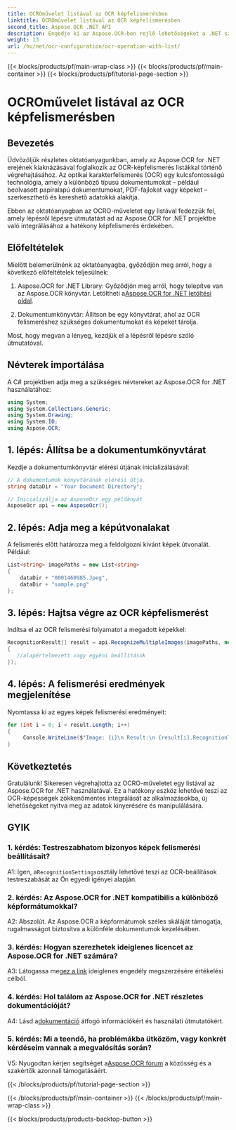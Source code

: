 ```yaml
---
title: OCROművelet listával az OCR képfelismerésben
linktitle: OCROművelet listával az OCR képfelismerésben
second_title: Aspose.OCR .NET API
description: Engedje ki az Aspose.OCR-ben rejlő lehetőségeket a .NET számára. Könnyedén végrehajthatja az OCR képfelismerést listák segítségével. Növelje alkalmazásaiban a termelékenységet és az adatkinyerést.
weight: 13
url: /hu/net/ocr-configuration/ocr-operation-with-list/
---
```


{{< blocks/products/pf/main-wrap-class >}}
{{< blocks/products/pf/main-container >}}
{{< blocks/products/pf/tutorial-page-section >}}

# OCROművelet listával az OCR képfelismerésben

## Bevezetés

Üdvözöljük részletes oktatóanyagunkban, amely az Aspose.OCR for .NET erejének kiaknázásával foglalkozik az OCR-képfelismerés listákkal történő végrehajtásához. Az optikai karakterfelismerés (OCR) egy kulcsfontosságú technológia, amely a különböző típusú dokumentumokat – például beolvasott papíralapú dokumentumokat, PDF-fájlokat vagy képeket – szerkeszthető és kereshető adatokká alakítja.

Ebben az oktatóanyagban az OCRO-műveletet egy listával fedezzük fel, amely lépésről lépésre útmutatást ad az Aspose.OCR for .NET projektbe való integrálásához a hatékony képfelismerés érdekében.

## Előfeltételek

Mielőtt belemerülnénk az oktatóanyagba, győződjön meg arról, hogy a következő előfeltételek teljesülnek:

1.  Aspose.OCR for .NET Library: Győződjön meg arról, hogy telepítve van az Aspose.OCR könyvtár. Letöltheti a[Aspose.OCR for .NET letöltési oldal](https://releases.aspose.com/ocr/net/).

2. Dokumentumkönyvtár: Állítson be egy könyvtárat, ahol az OCR felismeréshez szükséges dokumentumokat és képeket tárolja.

Most, hogy megvan a lényeg, kezdjük el a lépésről lépésre szóló útmutatóval.

## Névterek importálása

A C# projektben adja meg a szükséges névtereket az Aspose.OCR for .NET használatához:

```csharp
using System;
using System.Collections.Generic;
using System.Drawing;
using System.IO;
using Aspose.OCR;
```

## 1. lépés: Állítsa be a dokumentumkönyvtárat

Kezdje a dokumentumkönyvtár elérési útjának inicializálásával:
```csharp
// A dokumentumok könyvtárának elérési útja.
string dataDir = "Your Document Directory";

// Inicializálja az AsposeOcr egy példányát
AsposeOcr api = new AsposeOcr();
```

## 2. lépés: Adja meg a képútvonalakat

A felismerés előtt határozza meg a feldolgozni kívánt képek útvonalát. Például:

```csharp
List<string> imagePaths = new List<string>
{
    dataDir + "0001460985.Jpeg",
    dataDir + "sample.png"
};
```

## 3. lépés: Hajtsa végre az OCR képfelismerést

Indítsa el az OCR felismerési folyamatot a megadott képekkel:

```csharp
RecognitionResult[] result = api.RecognizeMultipleImages(imagePaths, new RecognitionSettings
{
   //alapértelmezett vagy egyéni beállítások
});
```

## 4. lépés: A felismerési eredmények megjelenítése

Nyomtassa ki az egyes képek felismerési eredményeit:

```csharp
for (int i = 0; i < result.Length; i++)
{
	 Console.WriteLine($"Image: {i}\n Result:\n {result[i].RecognitionText}");
}
```

## Következtetés

Gratulálunk! Sikeresen végrehajtotta az OCRO-műveletet egy listával az Aspose.OCR for .NET használatával. Ez a hatékony eszköz lehetővé teszi az OCR-képességek zökkenőmentes integrálását az alkalmazásokba, új lehetőségeket nyitva meg az adatok kinyerésére és manipulálására.

## GYIK

### 1. kérdés: Testreszabhatom bizonyos képek felismerési beállításait?

 A1: Igen, a`RecognitionSettings`osztály lehetővé teszi az OCR-beállítások testreszabását az Ön egyedi igényei alapján.

### 2. kérdés: Az Aspose.OCR for .NET kompatibilis a különböző képformátumokkal?

A2: Abszolút. Az Aspose.OCR a képformátumok széles skáláját támogatja, rugalmasságot biztosítva a különféle dokumentumok kezelésében.

### 3. kérdés: Hogyan szerezhetek ideiglenes licencet az Aspose.OCR for .NET számára?

 A3: Látogassa meg[ez a link](https://purchase.aspose.com/temporary-license/) ideiglenes engedély megszerzésére értékelési célból.

### 4. kérdés: Hol találom az Aspose.OCR for .NET részletes dokumentációját?

 A4: Lásd a[dokumentáció](https://reference.aspose.com/ocr/net/) átfogó információkért és használati útmutatókért.

### 5. kérdés: Mi a teendő, ha problémákba ütközöm, vagy konkrét kérdéseim vannak a megvalósítás során?

 V5: Nyugodtan kérjen segítséget a[Aspose.OCR fórum](https://forum.aspose.com/c/ocr/16) a közösség és a szakértők azonnali támogatásáért.

{{< /blocks/products/pf/tutorial-page-section >}}

{{< /blocks/products/pf/main-container >}}
{{< /blocks/products/pf/main-wrap-class >}}

{{< blocks/products/products-backtop-button >}}
